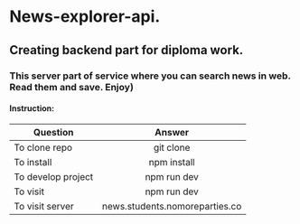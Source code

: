 # News-explorer-api.
## Creating backend part for diploma work.
### This server part of service where you can search news in web. Read them and save. Enjoy)
#### Instruction:
| Question | Answer |
|----------------|:---------:|
| To clone repo | git clone |
| To install | npm install |
| To develop project| npm run dev |
| To visit| npm run dev |
| To visit server| news.students.nomoreparties.co |


